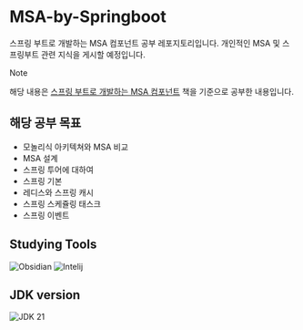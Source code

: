# MSA-by-Springboot
스프링 부트로 개발하는 MSA 컴포넌트 공부 레포지토리입니다. 개인적인 MSA 및 스프링부트 관련 지식을 게시할 예정입니다.

> [!NOTE]
> 해당 내용은 [스프링 부트로 개발하는 MSA 컴포넌트](https://www.yes24.com/Product/Goods/115306377) 책을 기준으로 공부한 내용입니다.

## 해당 공부 목표
- 모놀리식 아키텍쳐와 MSA 비교
- MSA 설계
- 스프링 투어에 대하여
- 스프링 기본
- 레디스와 스프링 캐시
- 스프링 스케쥴링 태스크
- 스프링 이벤트

## Studying Tools
![Obsidian](https://img.shields.io/badge/Obsidian-%23483699.svg?style=for-the-badge&logo=obsidian&logoColor=white)
![Intelij](https://img.shields.io/badge/intellijidea-000000.svg?style=for-the-badge&logo=intellijidea&logoColor=white)

## JDK version 
![JDK 21](https://img.shields.io/badge/JDK21-007396?style=for-the-badge&logo=OpenJDK&logoColor=white)
